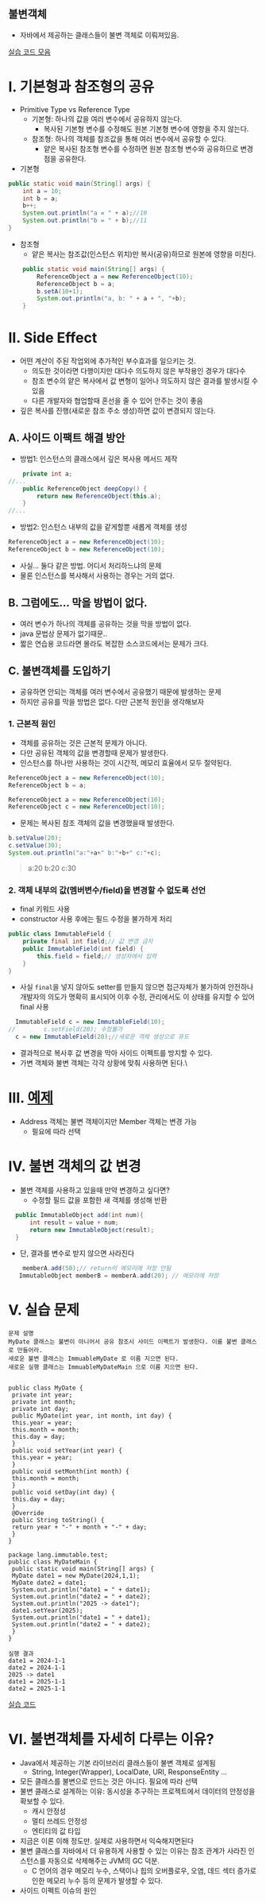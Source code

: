 
불변객체
---

- 자바에서 제공하는 클래스들이 불변 객체로 이뤄져있음.

[실습 코드 모음](../../src/step03_middleClass/chatper02_Immutable)

# I. 기본형과 참조형의 공유
- Primitive Type vs Reference Type
  - 기본형: 하나의 값을 여러 변수에서 공유하지 않는다. 
    - 복사된 기본형 변수를 수정해도 원본 기본형 변수에 영향을 주지 않는다.
  - 참조형: 하나의 객체를 참조값을 통해 여러 변수에서 공유할 수 있다. 
    - 얕은 복사된 참조형 변수를 수정하면 원본 참조형 변수와 공유하므로 변경점을 공유한다. 
- 기본형 
```java
public static void main(String[] args) {
    int a = 10;
    int b = a;
    b++;
    System.out.println("a = " + a);//10
    System.out.println("b = " + b);//11
}
```
- 참조형
    - 얕은 복사는 참조값(인스턴스 위치)만 복사(공유)하므로 원본에 영향을 미친다.
```java
    public static void main(String[] args) {
        ReferenceObject a = new ReferenceObject(10);
        ReferenceObject b = a;
        b.setA(10+1);
        System.out.println("a, b: " + a + ", "+b);
    }
```

# II. Side Effect
- 어떤 계산이 주된 작업외에 추가적인 부수효과를 일으키는 것.
  - 의도한 것이라면 다행이지만 대다수 의도하지 않은 부작용인 경우가 대다수
  - 참조 변수의 얕은 복사에서 값 변형이 일어나 의도하지 않은 결과를 발생시킬 수 있음
  - 다른 개발자와 협업할때 혼선을 줄 수 있어 안주는 것이 좋음
- 깊은 복사를 진행(새로운 참조 주소 생성)하면 값이 변경되지 않는다.
## A. 사이드 이팩트 해결 방안
- 방법1: 인스턴스의 클래스에서 깊은 복사용 메서드 제작
```java
    private int a;
//...
    public ReferenceObject deepCopy() {
        return new ReferenceObject(this.a);
    }
//...
```
- 방법2: 인스턴스 내부의 값을 같게할뿐 새롭게 객체를 생성
```java
ReferenceObject a = new ReferenceObject(10);
ReferenceObject b = new ReferenceObject(10);
```
- 사실... 둘다 같은 방법. 어디서 처리하느냐의 문제
- 물론 인스턴스를 복사해서 사용하는 경우는 거의 없다.
## B. 그럼에도... 막을 방법이 없다.
- 여러 변수가 하나의 객체를 공유하는 것을 막을 방법이 없다. 
- java 문법상 문제가 없기때문.. 
- 짧은 연습용 코드라면 몰라도 복잡한 소스코드에서는 문제가 크다.
## C. 불변객체를 도입하기
- 공유하면 안되는 객체를 여러 변수에서 공유했기 때문에 발생하는 문제
- 하지만 공유를 막을 방법은 없다. 다만 근본적 원인을 생각해보자 
### 1. 근본적 원인
- 객체를 공유하는 것은 근본적 문제가 아니다. 
- 다만 공유된 객체의 값을 변경할때 문제가 발생한다. 
- 인스턴스를 하나만 사용하는 것이 시간적, 메모리 효율에서 모두 절약된다.
```java
ReferenceObject a = new ReferenceObject(10);
ReferenceObject b = a;
```
```java
ReferenceObject a = new ReferenceObject(10);
ReferenceObject c = new ReferenceObject(10);
```
- 문제는 복사된 참조 객체의 값을 변경했을때 발생한다. 
```java
b.setValue(20);
c.setValue(30);
System.out.println("a:"+a+" b:"+b+" c:"+c);
```
> a:20 b:20 c:30 

### 2. 객체 내부의 값(멤버변수/field)을 변경할 수 없도록 선언
- final 키워드 사용
- constructor 사용 후에는 필드 수정을 불가하게 처리
```java
public class ImmutableField {
    private final int field;// 값 변경 금지
    public ImmutableField(int field) {
        this.field = field;// 생성자에서 입력
    }
}
```
- 사실 `final`을 넣지 않아도 setter를 만들지 않으면 접근자체가 불가하여 안전하나 개발자의 의도가 명확히 표시되어 이후 수정, 관리에서도 이 상태를 유지할 수 있어 final 사용 
```java
  ImmutableField c = new ImmutableField(10);
//        c.setField(20); 수정불가
  c = new ImmutableField(20);//새로운 객체 생성으로 유도
```
- 결과적으로 복사후 값 변경을 막아 사이드 이펙트를 방지할 수 있다. 
- 가변 객체와 불변 객체는 각각 상황에 맞춰 사용하면 된다.\
# III. [예제](../../src/step03_middleClass/chatper02_Immutable/example_immutableObject)
- Address 객체는 불변 객체이지만 Member 객체는 변경 가능
  - 필요에 따라 선택
# IV. 불변 객체의 값 변경
- 불변 객체를 사용하고 있을때 만약 변경하고 싶다면?
  - 수정할 필드 값을 포함한 새 객체를 생성해 반환
```java
  public ImmutableObject add(int num){
      int result = value + num;
      return new ImmutableObject(result);
  }
```
- 단, 결과를 변수로 받지 않으면 사라진다
```java
    memberA.add(50);// return이 메모리에 저장 안됨
   ImmutableObject memberB = memberA.add(20); // 메모리에 저장
```
# V. 실습 문제
```
문제 설명
MyDate 클래스는 불변이 아니어서 공유 참조시 사이드 이펙트가 발생한다. 이를 불변 클래스로 만들어라.
새로운 불변 클래스는 ImmuableMyDate 로 이름 지으면 된다.
새로운 실행 클래스는 ImmuableMyDateMain 으로 이름 지으면 된다.


public class MyDate {
 private int year;
 private int month;
 private int day;
 public MyDate(int year, int month, int day) {
 this.year = year;
 this.month = month;
 this.day = day;
 }
 public void setYear(int year) {
 this.year = year;
 }
 public void setMonth(int month) {
 this.month = month;
 }
 public void setDay(int day) {
 this.day = day;
 }
 @Override
 public String toString() {
 return year + "-" + month + "-" + day;
 }
}

package lang.immutable.test;
public class MyDateMain {
 public static void main(String[] args) {
 MyDate date1 = new MyDate(2024,1,1);
 MyDate date2 = date1;
 System.out.println("date1 = " + date1);
 System.out.println("date2 = " + date2);
 System.out.println("2025 -> date1");
 date1.setYear(2025);
 System.out.println("date1 = " + date1);
 System.out.println("date2 = " + date2);
 }
}

실행 결과 
date1 = 2024-1-1
date2 = 2024-1-1
2025 -> date1
date1 = 2025-1-1
date2 = 2025-1-1
```
[실습 코드](../../src/step03_middleClass/chatper02_Immutable/exam01_Immutable)

# VI. 불변객체를 자세히 다루는 이유?
- Java에서 제공하는 기본 라이브러리 클래스들이 불변 객체로 설계됨
  - String, Integer(Wrapper), LocalDate, URI, ResponseEntity ...
- 모든 클래스를 불변으로 만드는 것은 아니다. 필요에 따라 선택
- 불변 클래스로 설계하는 이유: 동시성을 추구하는 프로젝트에서 데이터의 안정성을 확보할 수 있다.
  - 캐시 안정성
  - 멀티 쓰레드 안정성
  - 엔티티의 값 타입
- 지금은 이론 이해 정도만. 실제로 사용하면서 익숙해지면된다
- 불변 클래스를 자바에서 더 유용하게 사용할 수 있는 이유는 참조 관계가 사라진 인스턴스를 자동으로 삭제해주는 JVM의 GC 덕분.
  - C 언어의 경우 메모리 누수, 스택이나 힙의 오버플로우, 오염, 데드 섹터 증가로 인한 메모리 누수 등의 문제가 발생할 수 있다. 
- 사이드 이펙트 이슈의 원인 